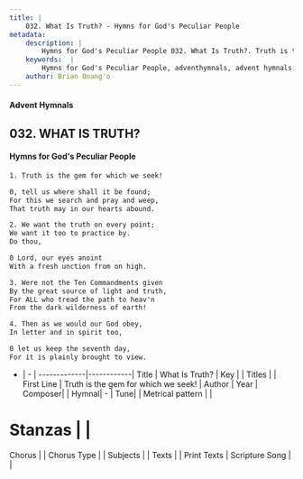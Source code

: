 ```yaml
---
title: |
    032. What Is Truth? - Hymns for God's Peculiar People
metadata:
    description: |
        Hymns for God's Peculiar People 032. What Is Truth?. Truth is the gem for which we seek!  
    keywords:  |
        Hymns for God's Peculiar People, adventhymnals, advent hymnals, What Is Truth?, Truth is the gem for which we seek!. 
    author: Brian Onang'o
---
```

#### Advent Hymnals
## 032. WHAT IS TRUTH?
####  Hymns for God's Peculiar People
```txt
1. Truth is the gem for which we seek!

0, tell us where shall it be found;
For this we search and pray and weep,
That truth may in our hearts abound.

2. We want the truth on every point;
We want it too to practice by.
Do thou, 

0 Lord, our eyes anoint
With a fresh unction from on high.

3. Were not the Ten Commandments given
By the great source of light and truth,
For ALL who tread the path to heav'n
From the dark wilderness of earth!

4. Then as we would our God obey,
In letter and in spirit too,

0 let us keep the seventh day,
For it is plainly brought to view.


```
- |   -  |
-------------|------------|
Title | What Is Truth? |
Key |  |
Titles |  |
First Line | Truth is the gem for which we seek! |
Author | 
Year | 
Composer|  |
Hymnal|  - |
Tune|  |
Metrical pattern | |
# Stanzas |  |
Chorus |  |
Chorus Type |  |
Subjects |  |
Texts |  |
Print Texts | 
Scripture Song |  |
    
